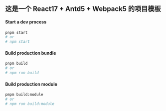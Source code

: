 ## 这是一个 React17 + Antd5 + Webpack5 的项目模板

#### Start a dev process

```bash
pnpm start
# or
# npm start
```

#### Build production bundle

```bash
pnpm build
# or
# npm run build
```
#### Build production module

```bash
pmpm build:module
# or
# npm run build:module
```